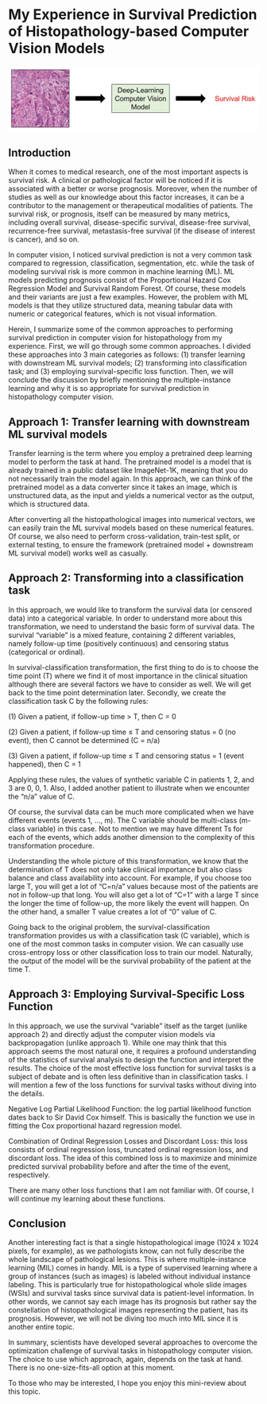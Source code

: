 # My Experience in Survival Prediction of Histopathology-based Computer Vision Models

![Introduction Image](https://github.com/minhkhangle-phd/minhkhangle-phd.github.io/blob/main/_images/post1_image1.png)
## Introduction
When it comes to medical research, one of the most important aspects is survival risk. A clinical or pathological factor will be noticed if it is associated with a better or worse prognosis. Moreover, when the number of studies as well as our knowledge about this factor increases, it can be a contributor to the management or therapeutical modalities of patients. The survival risk, or prognosis, itself can be measured by many metrics, including overall survival, disease-specific survival, disease-free survival, recurrence-free survival, metastasis-free survival (if the disease of interest is cancer), and so on.

In computer vision, I noticed survival prediction is not a very common task compared to regression, classification, segmentation, etc. while the task of modeling survival risk is more common in machine learning (ML). ML models predicting prognosis consist of the Proportional Hazard Cox Regression Model and Survival Random Forest. Of course, these models and their variants are just a few examples. However, the problem with ML models is that they utilize structured data, meaning tabular data with numeric or categorical features, which is not visual information.

Herein, I summarize some of the common approaches to performing survival prediction in computer vision for histopathology from my experience. First, we will go through some common approaches. I divided these approaches into 3 main categories as follows: (1) transfer learning with downstream ML survival models; (2) transforming into classification task; and (3) employing survival-specific loss function. Then, we will conclude the discussion by briefly mentioning the multiple-instance learning and why it is so appropriate for survival prediction in histopathology computer vision.

## Approach 1: Transfer learning with downstream ML survival models
Transfer learning is the term where you employ a pretrained deep learning model to perform the task at hand. The pretrained model is a model that is already trained in a public dataset like ImageNet-1K, meaning that you do not necessarily train the model again. In this approach, we can think of the pretrained model as a data converter since it takes an image, which is unstructured data, as the input and yields a numerical vector as the output, which is structured data.

After converting all the histopathological images into numerical vectors, we can easily train the ML survival models based on these numerical features. Of course, we also need to perform cross-validation, train-test split, or external testing, to ensure the framework (pretrained model + downstream ML survival model) works well as casually.
## Approach 2: Transforming into a classification task
In this approach, we would like to transform the survival data (or censored data) into a categorical variable. In order to understand more about this transformation, we need to understand the basic form of survival data. The survival “variable” is a mixed feature, containing 2 different variables, namely follow-up time (positively continuous) and censoring status (categorical or ordinal).

In survival-classification transformation, the first thing to do is to choose the time point (T) where we find it of most importance in the clinical situation although there are several factors we have to consider as well. We will get back to the time point determination later. Secondly, we create the classification task C by the following rules:

(1) Given a patient, if follow-up time > T, then C = 0

(2) Given a patient, if follow-up time ≤ T and censoring status = 0 (no event), then C cannot be determined (C = n/a)

(3) Given a patient, if follow-up time ≤ T and censoring status = 1 (event happened), then C = 1

Applying these rules, the values of synthetic variable C in patients 1, 2, and 3 are 0, 0, 1. Also, I added another patient to illustrate when we encounter the “n/a” value of C.

Of course, the survival data can be much more complicated when we have different events (events 1, …, m). The C variable should be multi-class (m-class variable) in this case. Not to mention we may have different Ts for each of the events, which adds another dimension to the complexity of this transformation procedure.

Understanding the whole picture of this transformation, we know that the determination of T does not only take clinical importance but also class balance and class availability into account. For example, if you choose too large T, you will get a lot of “C=n/a” values because most of the patients are not in follow-up that long. You will also get a lot of “C=1” with a large T since the longer the time of follow-up, the more likely the event will happen. On the other hand, a smaller T value creates a lot of “0” value of C.

Going back to the original problem, the survival-classification transformation provides us with a classification task (C variable), which is one of the most common tasks in computer vision. We can casually use cross-entropy loss or other classification loss to train our model. Naturally, the output of the model will be the survival probability of the patient at the time T.

## Approach 3: Employing Survival-Specific Loss Function
In this approach, we use the survival “variable” itself as the target (unlike approach 2) and directly adjust the computer vision models via backpropagation (unlike approach 1). While one may think that this approach seems the most natural one, it requires a profound understanding of the statistics of survival analysis to design the function and interpret the results. The choice of the most effective loss function for survival tasks is a subject of debate and is often less definitive than in classification tasks. I will mention a few of the loss functions for survival tasks without diving into the details.

Negative Log Partial Likelihood Function: the log partial likelihood function dates back to Sir David Cox himself. This is basically the function we use in fitting the Cox proportional hazard regression model.

Combination of Ordinal Regression Losses and Discordant Loss: this loss consists of ordinal regression loss, truncated ordinal regression loss, and discordant loss. The idea of this combined loss is to maximize and minimize predicted survival probability before and after the time of the event, respectively.

There are many other loss functions that I am not familiar with. Of course, I will continue my learning about these functions.
## Conclusion
Another interesting fact is that a single histopathological image (1024 x 1024 pixels, for example), as we pathologists know, can not fully describe the whole landscape of pathological lesions. This is where multiple-instance learning (MIL) comes in handy. MIL is a type of supervised learning where a group of instances (such as images) is labeled without individual instance labeling. This is particularly true for histopathological whole slide images (WSIs) and survival tasks since survival data is patient-level information. In other words, we cannot say each image has its prognosis but rather say the constellation of histopathological images representing the patient, has its prognosis. However, we will not be diving too much into MIL since it is another entire topic.

In summary, scientists have developed several approaches to overcome the optimization challenge of survival tasks in histopathology computer vision. The choice to use which approach, again, depends on the task at hand. There is no one-size-fits-all option at this moment.

To those who may be interested, I hope you enjoy this mini-review about this topic.
